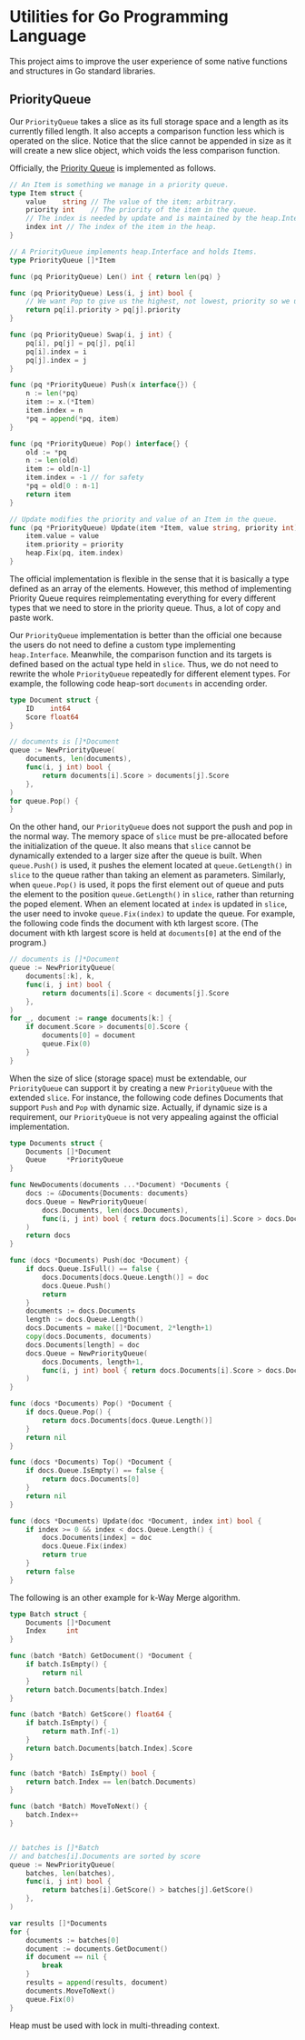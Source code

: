 # Utilities for Go Programming Language

This project aims to improve the user experience
of some native functions and structures in Go standard libraries.

## PriorityQueue

Our `PriorityQueue` takes a slice as its full storage space
and a length as its currently filled length.
It also accepts a comparison function less which is operated on the slice.
Notice that the slice cannot be appended in size as it will create a new slice object,
which voids the less comparison function.

Officially,
the [Priority Queue](https://golang.org/pkg/container/heap/#example__priorityQueue)
is implemented as follows.

```go
// An Item is something we manage in a priority queue.
type Item struct {
    value    string // The value of the item; arbitrary.
    priority int    // The priority of the item in the queue.
    // The index is needed by update and is maintained by the heap.Interface methods.
    index int // The index of the item in the heap.
}

// A PriorityQueue implements heap.Interface and holds Items.
type PriorityQueue []*Item

func (pq PriorityQueue) Len() int { return len(pq) }

func (pq PriorityQueue) Less(i, j int) bool {
    // We want Pop to give us the highest, not lowest, priority so we use greater than here.
    return pq[i].priority > pq[j].priority
}

func (pq PriorityQueue) Swap(i, j int) {
    pq[i], pq[j] = pq[j], pq[i]
    pq[i].index = i
    pq[j].index = j
}

func (pq *PriorityQueue) Push(x interface{}) {
    n := len(*pq)
    item := x.(*Item)
    item.index = n
    *pq = append(*pq, item)
}

func (pq *PriorityQueue) Pop() interface{} {
    old := *pq
    n := len(old)
    item := old[n-1]
    item.index = -1 // for safety
    *pq = old[0 : n-1]
    return item
}

// Update modifies the priority and value of an Item in the queue.
func (pq *PriorityQueue) Update(item *Item, value string, priority int) {
    item.value = value
    item.priority = priority
    heap.Fix(pq, item.index)
}
```

The official implementation is flexible in the sense that
it is basically a type defined as an array of the elements.
However, this method of implementing Priority Queue requires
reimplementating everything for every different types
that we need to store in the priority queue.
Thus, a lot of copy and paste work.

Our `PriorityQueue` implementation is better than the official one
because the users do not need to define a custom type implementing `heap.Interface`.
Meanwhile, the comparison function and its targets is defined
based on the actual type held in `slice`.
Thus, we do not need to rewrite the whole `PriorityQueue`
repeatedly for different element types.
For example, the following code heap-sort `documents` in accending order.

```go
type Document struct {
    ID    int64
    Score float64
}

// documents is []*Document
queue := NewPriorityQueue(
    documents, len(documents),
    func(i, j int) bool {
        return documents[i].Score > documents[j].Score
    },
)
for queue.Pop() {
}
```

On the other hand, our `PriorityQueue` does not support the push and pop in the normal way.
The memory space of `slice` must be pre-allocated before the initialization of the queue.
It also means that `slice` cannot be dynamically extended to a larger size after the queue is built.
When `queue.Push()` is used, it pushes the element
located at `queue.GetLength()` in `slice` to the queue
rather than taking an element as parameters.
Similarly, when `queue.Pop()` is used, it pops the first element out of queue
and puts the element to the position `queue.GetLength()` in `slice`,
rather than returning the poped element.
When an element located at `index` is updated in `slice`,
the user need to invoke `queue.Fix(index)` to update the queue.
For example, the following code finds the document with kth largest score.
(The document with kth largest score is held at `documents[0]` at the end of the program.)

```go
// documents is []*Document
queue := NewPriorityQueue(
    documents[:k], k,
    func(i, j int) bool {
        return documents[i].Score < documents[j].Score
    },
)
for _, document := range documents[k:] {
    if document.Score > documents[0].Score {
        documents[0] = document
        queue.Fix(0)
    }
}
```

When the size of slice (storage space) must be extendable,
our `PriorityQueue` can support it by creating a new `PriorityQueue` with the extended `slice`.
For instance, the following code defines Documents that
support `Push` and `Pop` with dynamic size.
Actually, if dynamic size is a requirement,
our `PriorityQueue` is not very appealing against the official implementation.

```go
type Documents struct {
    Documents []*Document
    Queue     *PriorityQueue
}

func NewDocuments(documents ...*Document) *Documents {
    docs := &Documents{Documents: documents}
    docs.Queue = NewPriorityQueue(
        docs.Documents, len(docs.Documents),
        func(i, j int) bool { return docs.Documents[i].Score > docs.Documents[j].Score },
    )
    return docs
}

func (docs *Documents) Push(doc *Document) {
    if docs.Queue.IsFull() == false {
        docs.Documents[docs.Queue.Length()] = doc
        docs.Queue.Push()
        return
    }
    documents := docs.Documents
    length := docs.Queue.Length()
    docs.Documents = make([]*Document, 2*length+1)
    copy(docs.Documents, documents)
    docs.Documents[length] = doc
    docs.Queue = NewPriorityQueue(
        docs.Documents, length+1,
        func(i, j int) bool { return docs.Documents[i].Score > docs.Documents[j].Score },
    )
}

func (docs *Documents) Pop() *Document {
    if docs.Queue.Pop() {
        return docs.Documents[docs.Queue.Length()]
    }
    return nil
}

func (docs *Documents) Top() *Document {
    if docs.Queue.IsEmpty() == false {
        return docs.Documents[0]
    }
    return nil
}

func (docs *Documents) Update(doc *Document, index int) bool {
    if index >= 0 && index < docs.Queue.Length() {
        docs.Documents[index] = doc
        docs.Queue.Fix(index)
        return true
    }
    return false
}
```

The following is an other example for k-Way Merge algorithm.

```go
type Batch struct {
    Documents []*Document
    Index     int
}

func (batch *Batch) GetDocument() *Document {
    if batch.IsEmpty() {
        return nil
    }
    return batch.Documents[batch.Index]
}

func (batch *Batch) GetScore() float64 {
    if batch.IsEmpty() {
        return math.Inf(-1)
    }
    return batch.Documents[batch.Index].Score
}

func (batch *Batch) IsEmpty() bool {
    return batch.Index == len(batch.Documents)
}

func (batch *Batch) MoveToNext() {
    batch.Index++
}


// batches is []*Batch
// and batches[i].Documents are sorted by score
queue := NewPriorityQueue(
    batches, len(batches),
    func(i, j int) bool {
        return batches[i].GetScore() > batches[j].GetScore()
    },
)

var results []*Documents
for {
    documents := batches[0]
    document := documents.GetDocument()
    if document == nil {
        break
    }
    results = append(results, document)
    documents.MoveToNext()
    queue.Fix(0)
}
```

Heap must be used with lock in multi-threading context.